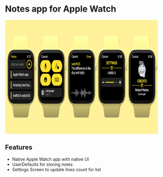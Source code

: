 #  Notes app for Apple Watch

<img src="./Readme/notes.jpg" height="375"/>

## Features
- Native Apple Watch app with native UI
- UserDefaults for storing notes
- Settings Screen to update lines count for list
